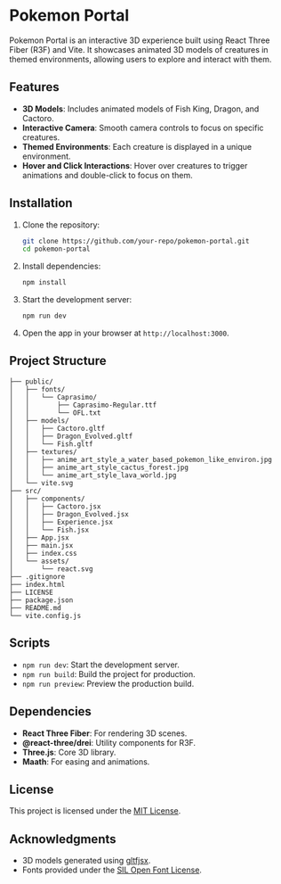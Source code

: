 # Pokemon Portal

Pokemon Portal is an interactive 3D experience built using React Three Fiber (R3F) and Vite. It showcases animated 3D models of creatures in themed environments, allowing users to explore and interact with them.

## Features

- **3D Models**: Includes animated models of Fish King, Dragon, and Cactoro.
- **Interactive Camera**: Smooth camera controls to focus on specific creatures.
- **Themed Environments**: Each creature is displayed in a unique environment.
- **Hover and Click Interactions**: Hover over creatures to trigger animations and double-click to focus on them.

## Installation

1. Clone the repository:
   ```bash
   git clone https://github.com/your-repo/pokemon-portal.git
   cd pokemon-portal
   ```

2. Install dependencies:
   ```bash
   npm install
   ```

3. Start the development server:
   ```bash
   npm run dev
   ```

4. Open the app in your browser at `http://localhost:3000`.

## Project Structure

```
├── public/
│   ├── fonts/
│   │   └── Caprasimo/
│   │       ├── Caprasimo-Regular.ttf
│   │       └── OFL.txt
│   ├── models/
│   │   ├── Cactoro.gltf
│   │   ├── Dragon_Evolved.gltf
│   │   └── Fish.gltf
│   ├── textures/
│   │   ├── anime_art_style_a_water_based_pokemon_like_environ.jpg
│   │   ├── anime_art_style_cactus_forest.jpg
│   │   └── anime_art_style_lava_world.jpg
│   └── vite.svg
├── src/
│   ├── components/
│   │   ├── Cactoro.jsx
│   │   ├── Dragon_Evolved.jsx
│   │   ├── Experience.jsx
│   │   └── Fish.jsx
│   ├── App.jsx
│   ├── main.jsx
│   ├── index.css
│   └── assets/
│       └── react.svg
├── .gitignore
├── index.html
├── LICENSE
├── package.json
├── README.md
└── vite.config.js
```

## Scripts

- `npm run dev`: Start the development server.
- `npm run build`: Build the project for production.
- `npm run preview`: Preview the production build.

## Dependencies

- **React Three Fiber**: For rendering 3D scenes.
- **@react-three/drei**: Utility components for R3F.
- **Three.js**: Core 3D library.
- **Maath**: For easing and animations.

## License

This project is licensed under the [MIT License](LICENSE).

## Acknowledgments

- 3D models generated using [gltfjsx](https://github.com/pmndrs/gltfjsx).
- Fonts provided under the [SIL Open Font License](public/fonts/Caprasimo/OFL.txt).
